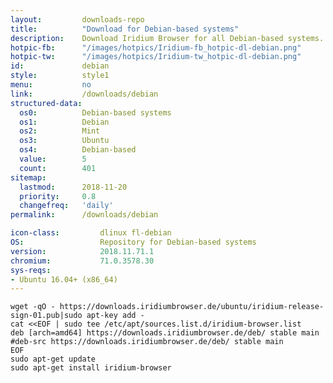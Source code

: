 ```yaml
---
layout:			downloads-repo
title:			"Download for Debian-based systems"
description:	Download Iridium Browser for all Debian-based systems. Install package from repository using the command line.
hotpic-fb:		"/images/hotpics/Iridium-fb_hotpic-dl-debian.png"
hotpic-tw:		"/images/hotpics/Iridium-tw_hotpic-dl-debian.png"
id:				debian
style:			style1
menu:			no
link:			/downloads/debian
structured-data:
  os0:			Debian-based systems
  os1:			Debian
  os2:			Mint
  os3:			Ubuntu
  os4:			Debian-based
  value:		5
  count:		401
sitemap:
  lastmod:		2018-11-20
  priority:		0.8
  changefreq:	'daily'
permalink:		/downloads/debian

icon-class:			dlinux fl-debian
OS: 				Repository for Debian-based systems
version:			2018.11.71.1
chromium:			71.0.3578.30
sys-reqs:
- Ubuntu 16.04+ (x86_64)
---
```


	wget -qO - https://downloads.iridiumbrowser.de/ubuntu/iridium-release-sign-01.pub|sudo apt-key add -
	cat <<EOF | sudo tee /etc/apt/sources.list.d/iridium-browser.list
	deb [arch=amd64] https://downloads.iridiumbrowser.de/deb/ stable main
	#deb-src https://downloads.iridiumbrowser.de/deb/ stable main
	EOF
	sudo apt-get update
	sudo apt-get install iridium-browser
